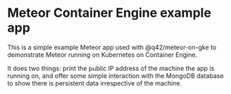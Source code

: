 Meteor Container Engine example app
=====

This is a simple example Meteor app used with @q42/meteor-on-gke to demonstrate
Meteor running on Kubernetes on Container Engine.

It does two things: print the public IP address of the machine the app is
running on, and offer some simple interaction with the MongoDB database to show
there is persistent data irrespective of the machine.
